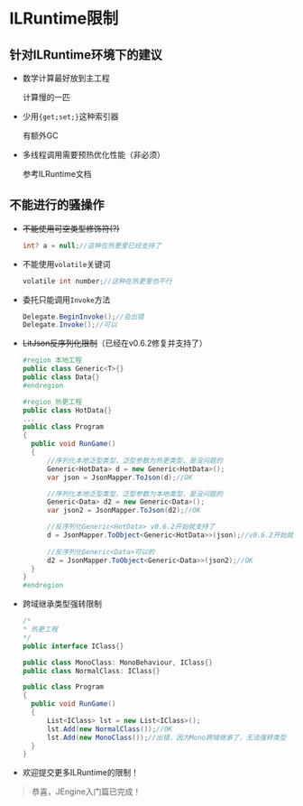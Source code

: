 # ILRuntime限制

## 针对ILRuntime环境下的建议

- 数学计算最好放到主工程
  
  计算慢的一匹

- 少用```{get;set;}```这种索引器
  
  有额外GC
  
- 多线程调用需要预热优化性能（非必须）

  参考ILRuntime文档

## 不能进行的骚操作

- ~~不能使用可空类型修饰符(?)~~

  ```csharp
  int? a = null;//这种在热更里已经支持了
  ```
  
- 不能使用```volatile```关键词

  ```csharp
  volatile int number;//这种在热更里也不行
  ```
  
- 委托只能调用```Invoke```方法

  ```csharp
  Delegate.BeginInvoke();//会出错
  Delegate.Invoke();//可以
  ```
  
- ~~LitJson反序列化限制~~（已经在v0.6.2修复并支持了）

  ```csharp
  #region 本地工程
  public class Generic<T>{}
  public class Data{}
  #endregion
  
  #region 热更工程
  public class HotData{}
  ...
  public class Program
  {
    public void RunGame()
    {
        //序列化本地泛型类型，泛型参数为热更类型，是没问题的
        Generic<HotData> d = new Generic<HotData>();
        var json = JsonMapper.ToJson(d);//OK
  
        //序列化本地泛型类型，泛型参数为本地类型，是没问题的
        Generic<Data> d2 = new Generic<Data>();
        var json2 = JsonMapper.ToJson(d2);//OK
  
        //反序列化Generic<HotData> v0.6.2开始就支持了
        d = JsonMapper.ToObject<Generic<HotData>>(json);//v0.6.2开始就支持了
        
        //反序列化Generic<Data>可以的
        d2 = JsonMapper.ToObject<Generic<Data>>(json2);//OK
    }
  }
  #endregion
  ```

- 跨域继承类型强转限制

  ```csharp
  /*
  * 热更工程
  */
  public interface IClass{}
  
  public class MonoClass: MonoBehaviour, IClass{}
  public class NormalClass: IClass{}
  
  public class Program
  {
    public void RunGame()
    {
        List<IClass> lst = new List<IClass>();
        lst.Add(new NormalClass());//OK
        lst.Add(new MonoClass());//出错，因为Mono跨域继承了，无法强转类型
    }
  }
  ```

- 欢迎提交更多ILRuntime的限制！

> 恭喜，JEngine入门篇已完成！